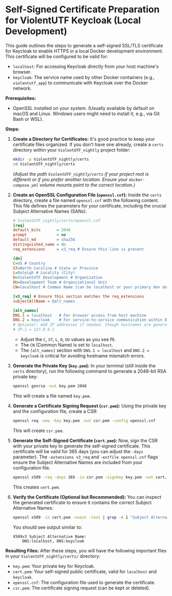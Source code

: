 # Self-Signed Certificate Preparation for ViolentUTF Keycloak (Local Development)

This guide outlines the steps to generate a self-signed SSL/TLS certificate for Keycloak to enable HTTPS in a local Docker development environment. This certificate will be configured to be valid for:
- `localhost`: For accessing Keycloak directly from your host machine's browser.
- `keycloak`: The service name used by other Docker containers (e.g., `violentutf_app`) to communicate with Keycloak over the Docker network.

**Prerequisites:**
* OpenSSL installed on your system. (Usually available by default on macOS and Linux. Windows users might need to install it, e.g., via Git Bash or WSL).

**Steps:**

1.  **Create a Directory for Certificates:**
    It's good practice to keep your certificate files organized. If you don't have one already, create a `certs` directory within your `ViolentUTF_nightly` project folder:
    ```bash
    mkdir -p ViolentUTF_nightly/certs
    cd ViolentUTF_nightly/certs
    ```
    *(Adjust the path `ViolentUTF_nightly/certs` if your project root is different or if you prefer another location. Ensure your `docker-compose.yml` volume mounts point to the correct location.)*

2.  **Create an OpenSSL Configuration File (`openssl.cnf`):**
    Inside the `certs` directory, create a file named `openssl.cnf` with the following content. This file defines the parameters for your certificate, including the crucial Subject Alternative Names (SANs).

    ```ini
    # ViolentUTF_nightly/certs/openssl.cnf
    [req]
    default_bits       = 2048
    prompt             = no
    default_md         = sha256
    distinguished_name = dn
    req_extensions     = v3_req # Ensure this line is present

    [dn]
    C=US # Country
    ST=North Carolina # State or Province
    L=Raleigh # Locality (City)
    O=ViolentUTF Development # Organization
    OU=Development Team # Organizational Unit
    CN=localhost # Common Name (can be localhost or your primary dev domain)

    [v3_req] # Ensure this section matches the req_extensions
    subjectAltName = @alt_names

    [alt_names]
    DNS.1 = localhost   # For browser access from host machine
    DNS.2 = keycloak    # For service-to-service communication within Docker network
    # Optional: Add IP addresses if needed, though hostnames are generally preferred
    # IP.1 = 127.0.0.1
    ```
    * Adjust the `C`, `ST`, `L`, `O`, `OU` values as you see fit.
    * The `CN` (Common Name) is set to `localhost`.
    * The `[alt_names]` section with `DNS.1 = localhost` and `DNS.2 = keycloak` is critical for avoiding hostname mismatch errors.

3.  **Generate the Private Key (`key.pem`):**
    In your terminal (still inside the `certs` directory), run the following command to generate a 2048-bit RSA private key:
    ```bash
    openssl genrsa -out key.pem 2048
    ```
    This will create a file named `key.pem`.

4.  **Generate a Certificate Signing Request (`csr.pem`):**
    Using the private key and the configuration file, create a CSR:
    ```bash
    openssl req -new -key key.pem -out csr.pem -config openssl.cnf
    ```
    This will create `csr.pem`.

5.  **Generate the Self-Signed Certificate (`cert.pem`):**
    Now, sign the CSR with your private key to generate the self-signed certificate. This certificate will be valid for 365 days (you can adjust the `-days` parameter). The `-extensions v3_req` and `-extfile openssl.cnf` flags ensure the Subject Alternative Names are included from your configuration file.
    ```bash
    openssl x509 -req -days 365 -in csr.pem -signkey key.pem -out cert.pem -extensions v3_req -extfile openssl.cnf
    ```
    This creates `cert.pem`.

6.  **Verify the Certificate (Optional but Recommended):**
    You can inspect the generated certificate to ensure it contains the correct Subject Alternative Names:
    ```bash
    openssl x509 -in cert.pem -noout -text | grep -A 1 "Subject Alternative Name"
    ```
    You should see output similar to:
    ```
    X509v3 Subject Alternative Name:
        DNS:localhost, DNS:keycloak
    ```

**Resulting Files:**
After these steps, you will have the following important files in your `ViolentUTF_nightly/certs/` directory:
* `key.pem`: Your private key for Keycloak.
* `cert.pem`: Your self-signed public certificate, valid for `localhost` and `keycloak`.
* `openssl.cnf`: The configuration file used to generate the certificate.
* `csr.pem`: The certificate signing request (can be kept or deleted).
